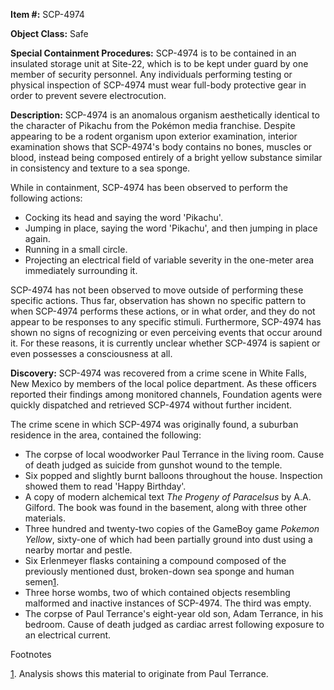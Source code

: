 **Item #:** SCP-4974

**Object Class:** Safe

**Special Containment Procedures:** SCP-4974 is to be contained in an insulated storage unit at Site-22, which is to be kept under guard by one member of security personnel. Any individuals performing testing or physical inspection of SCP-4974 must wear full-body protective gear in order to prevent severe electrocution.

**Description:** SCP-4974 is an anomalous organism aesthetically identical to the character of Pikachu from the Pokémon media franchise. Despite appearing to be a rodent organism upon exterior examination, interior examination shows that SCP-4974's body contains no bones, muscles or blood, instead being composed entirely of a bright yellow substance similar in consistency and texture to a sea sponge.

While in containment, SCP-4974 has been observed to perform the following actions:

*   Cocking its head and saying the word 'Pikachu'.
*   Jumping in place, saying the word 'Pikachu', and then jumping in place again.
*   Running in a small circle.
*   Projecting an electrical field of variable severity in the one-meter area immediately surrounding it.

SCP-4974 has not been observed to move outside of performing these specific actions. Thus far, observation has shown no specific pattern to when SCP-4974 performs these actions, or in what order, and they do not appear to be responses to any specific stimuli. Furthermore, SCP-4974 has shown no signs of recognizing or even perceiving events that occur around it. For these reasons, it is currently unclear whether SCP-4974 is sapient or even possesses a consciousness at all.

**Discovery:** SCP-4974 was recovered from a crime scene in White Falls, New Mexico by members of the local police department. As these officers reported their findings among monitored channels, Foundation agents were quickly dispatched and retrieved SCP-4974 without further incident.

The crime scene in which SCP-4974 was originally found, a suburban residence in the area, contained the following:

*   The corpse of local woodworker Paul Terrance in the living room. Cause of death judged as suicide from gunshot wound to the temple.
*   Six popped and slightly burnt balloons throughout the house. Inspection showed them to read 'Happy Birthday'.
*   A copy of modern alchemical text _The Progeny of Paracelsus_ by A.A. Gilford. The book was found in the basement, along with three other materials.
*   Three hundred and twenty-two copies of the GameBoy game _Pokemon Yellow_, sixty-one of which had been partially ground into dust using a nearby mortar and pestle.
*   Six Erlenmeyer flasks containing a compound composed of the previously mentioned dust, broken-down sea sponge and human semen[1](javascript:;).
*   Three horse wombs, two of which contained objects resembling malformed and inactive instances of SCP-4974. The third was empty.
*   The corpse of Paul Terrance's eight-year old son, Adam Terrance, in his bedroom. Cause of death judged as cardiac arrest following exposure to an electrical current.

Footnotes

[1](javascript:;). Analysis shows this material to originate from Paul Terrance.